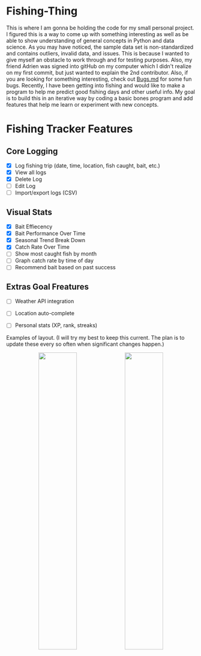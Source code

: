 # Fishing-Thing
This is where I am gonna be holding the code for my small personal project. I figured this is a way to come up with something interesting as well as be able to show understanding of general concepts in Python and data science. As you may have noticed, the sample data set is non-standardized and contains outliers, invalid data, and issues. This is because I wanted to give myself an obstacle to work through and for testing purposes. Also, my friend Adrien was signed into gitHub on my computer which I didn't realize on my first commit, but just wanted to explain the 2nd contributor. Also, if you are looking for something interesting, check out [Bugs.md](bugs.md) for some fun bugs. Recently, I have been getting into fishing and would like to make a program to help me predict good fishing days and other useful info. My goal is to build this in an iterative way by coding a basic bones program and add features that help me learn or experiment with new concepts.

# Fishing Tracker Features

## Core Logging
- [x] Log fishing trip (date, time, location, fish caught, bait, etc.)
- [x] View all logs
- [x] Delete Log
- [ ] Edit Log
- [ ] Import/export logs (CSV)

## Visual Stats
- [x] Bait Effiecency
- [x] Bait Performance Over Time
- [x] Seasonal Trend Break Down
- [x] Catch Rate Over Time
- [ ] Show most caught fish by month
- [ ] Graph catch rate by time of day
- [ ] Recommend bait based on past success

## Extras Goal Freatures
- [ ] Weather API integration
- [ ] Location auto-complete
- [ ] Personal stats (XP, rank, streaks)



Examples of layout. (I will try my best to keep this current. The plan is to update these every so often when significant changes happen.)
<p align="center">
  <img src="https://github.com/user-attachments/assets/0f3a5336-253e-4620-bbbf-c76c0bc97398" width="45%" />
  <img src="https://github.com/user-attachments/assets/3cfc8c65-08e6-4570-b620-311336706384" width="45%" />
</p>



